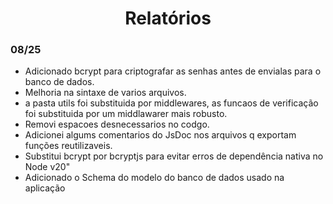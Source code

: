 <h1 align="center">Relatórios</h1>

<h3>08/25</h3>
<ul>
    <li>Adicionado bcrypt para criptografar as senhas antes de envialas para o banco de dados. </li>
    <li>Melhoria na sintaxe de varios arquivos.</li>
    <li>a pasta utils foi substituida por middlewares, as funcaos de verificação foi substituida por um middlawarer mais robusto.</li>
    <li>Removi espacoes desnecessarios no codgo.</li>
    <li>Adicionei algums comentarios do JsDoc nos arquivos q exportam funções reutilizaveis. </li>
    <li>Substitui bcrypt por bcryptjs para evitar erros de dependência nativa no Node v20"</li>
    <li>Adicionado o Schema do modelo do banco de dados usado na aplicação</li>
</ul>
